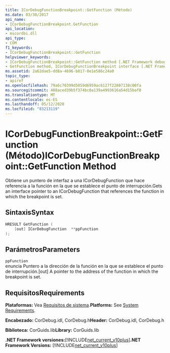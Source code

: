 ```yaml
---
title: ICorDebugFunctionBreakpoint::GetFunction (Método)
ms.date: 03/30/2017
api_name:
- ICorDebugFunctionBreakpoint.GetFunction
api_location:
- mscordbi.dll
api_type:
- COM
f1_keywords:
- ICorDebugFunctionBreakpoint::GetFunction
helpviewer_keywords:
- ICorDebugFunctionBreakpoint::GetFunction method [.NET Framework debugging]
- GetFunction method, ICorDebugFunctionBreakpoint interface [.NET Framework debugging]
ms.assetid: 2a62dae5-dd8a-4696-b817-0e1e586c24a0
topic_type:
- apiref
ms.openlocfilehash: 79a6c70399d5059d6959ac6127f22807138c00fa
ms.sourcegitcommit: 488aced39b5f374bc0a139a4993616a54d15baf0
ms.translationtype: MT
ms.contentlocale: es-ES
ms.lasthandoff: 05/12/2020
ms.locfileid: "83213119"
---
```

# <a name="icordebugfunctionbreakpointgetfunction-method"></a><span data-ttu-id="9eb33-102">ICorDebugFunctionBreakpoint::GetFunction (Método)</span><span class="sxs-lookup"><span data-stu-id="9eb33-102">ICorDebugFunctionBreakpoint::GetFunction Method</span></span>
<span data-ttu-id="9eb33-103">Obtiene un puntero de interfaz a una ICorDebugFunction que hace referencia a la función en la que se establece el punto de interrupción.</span><span class="sxs-lookup"><span data-stu-id="9eb33-103">Gets an interface pointer to an ICorDebugFunction that references the function in which the breakpoint is set.</span></span>  
  
## <a name="syntax"></a><span data-ttu-id="9eb33-104">Sintaxis</span><span class="sxs-lookup"><span data-stu-id="9eb33-104">Syntax</span></span>  
  
```cpp  
HRESULT GetFunction (  
    [out] ICorDebugFunction  **ppFunction  
);  
```  
  
## <a name="parameters"></a><span data-ttu-id="9eb33-105">Parámetros</span><span class="sxs-lookup"><span data-stu-id="9eb33-105">Parameters</span></span>  
 `ppFunction`  
 <span data-ttu-id="9eb33-106">enuncia Puntero a la dirección de la función en la que se establece el punto de interrupción.</span><span class="sxs-lookup"><span data-stu-id="9eb33-106">[out] A pointer to the address of the function in which the breakpoint is set.</span></span>  
  
## <a name="requirements"></a><span data-ttu-id="9eb33-107">Requisitos</span><span class="sxs-lookup"><span data-stu-id="9eb33-107">Requirements</span></span>  
 <span data-ttu-id="9eb33-108">**Plataformas:** Vea [Requisitos de sistema](../../get-started/system-requirements.md).</span><span class="sxs-lookup"><span data-stu-id="9eb33-108">**Platforms:** See [System Requirements](../../get-started/system-requirements.md).</span></span>  
  
 <span data-ttu-id="9eb33-109">**Encabezado:** CorDebug.idl, CorDebug.h</span><span class="sxs-lookup"><span data-stu-id="9eb33-109">**Header:** CorDebug.idl, CorDebug.h</span></span>  
  
 <span data-ttu-id="9eb33-110">**Biblioteca:** CorGuids.lib</span><span class="sxs-lookup"><span data-stu-id="9eb33-110">**Library:** CorGuids.lib</span></span>  
  
 <span data-ttu-id="9eb33-111">**.NET Framework versiones:**[!INCLUDE[net_current_v10plus](../../../../includes/net-current-v10plus-md.md)]</span><span class="sxs-lookup"><span data-stu-id="9eb33-111">**.NET Framework Versions:** [!INCLUDE[net_current_v10plus](../../../../includes/net-current-v10plus-md.md)]</span></span>

